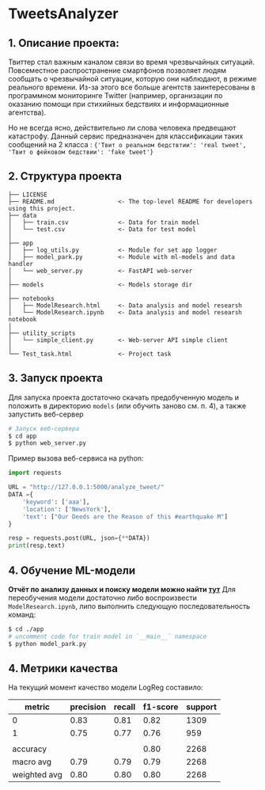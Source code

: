 # TweetsAnalyzer
## 1. Описание проекта: 
Твиттер стал важным каналом связи во время чрезвычайных ситуаций.
Повсеместное распространение смартфонов позволяет людям сообщать о чрезвычайной ситуации, которую они наблюдают, в режиме реального времени. Из-за этого все больше агентств заинтересованы в программном мониторинге Twitter (например, организации по оказанию помощи при стихийных бедствиях и информационные агентства).

Но не всегда ясно, действительно ли слова человека предвещают катастрофу. Данный сервис предназначен для классификации таких сообщений на 2 класса : `{'Твит о реальном бедствтии': 'real tweet', 'Твит о фейковом бедствии': 'fake tweet'}`


## 2. Структура проекта 
```
├── LICENSE
├── README.md                  <- The top-level README for developers using this project.
├── data
│   ├── train.csv              <- Data for train model
│   └── test.csv               <- Data for test model
│   
├── app
│   ├── log_utils.py           <- Module for set app logger
│   ├── model_park.py          <- Module with ml-models and data handler
│   └── web_server.py          <- FastAPI web-server
│   
├── models                     <- Models storage dir
│   
├── notebooks
│   ├── ModelResearch.html     <- Data analysis and model researsh
│   └── ModelResearch.ipynb    <- Data analysis and model researsh notebook
│   
├── utility_scripts
│   └── simple_client.py       <- Web-server API simple client
│   
└── Test_task.html             <- Project task
```

## 3. Запуск проекта
Для запуска проекта достаточно скачать предобученную модель и положить в директорию `models` (или обучить заново см. п. 4), а также запустить веб-сервер

```bash
# Запуск веб-сервера
$ cd app
$ python web_server.py
```

Пример вызова веб-сервиса на python:

```python
import requests

URL = "http://127.0.0.1:5000/analyze_tweet/"
DATA ={
    'keyword': ['aaa'], 
    'location': ['NewsYork'], 
    'text': ["Our Deeds are the Reason of this #earthquake M"]
}

resp = requests.post(URL, json={**DATA})
print(resp.text)
```

## 4. Обучение ML-модели
**Отчёт по анализу данных и поиску модели можно найти [тут](https://htmlpreview.github.io/?https://github.com/tedey-01/TweetsAnalyzer/blob/master/notebooks/ModelResearch.html)**
Для переобучения модели достаточно либо воспроизвести `ModelResearch.ipynb`, липо выполнить следующую последовательность команд: 

```bash 
$ cd ./app
# uncomment code for train model in `__main__` namespace
$ python model_park.py
```

## 4. Метрики качества 
На текущий момент качество модели LogReg составило:

|    metric    | precision | recall | f1-score | support |
| ------------ | --------- | ------ | -------- | ------- |
|      0       |    0.83   |  0.81  |   0.82   |   1309  |
|      1       |    0.75   |  0.77  |   0.76   |   959   |
|              |           |        |          |         |
|   accuracy   |           |        |   0.80   |   2268  |
|  macro avg   |    0.79   |  0.79  |   0.79   |   2268  |
| weighted avg |    0.80   |  0.80  |   0.80   |   2268  |

